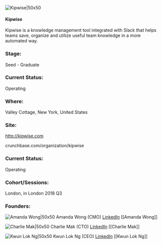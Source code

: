 

![Kipwise|50x50](https://apimg.techstars.com/connect/images/image_files/5b5249c134a60d4154000006/original/kip-square-1024.png)

#### Kipwise
Kipwise is a knowledge management tool integrated with Slack that helps teams save, organize and utilize useful team knowledge in a more automated way.

### Stage: 
Seed - Graduate 

### Current Status: 
Operating

### Where:
Valley Cottage, New York, United States

### Site:
http://kipwise.com



crunchbase.com/organization/kipwise

### Current Status: 
Operating

### Cohort/Sessions: 
London, in London 2018 Q3

### Founders: 

![Amanda Wong|50x50](https://apimg.techstars.com/connect/images/image_files/5b3f231634a60d4a5d000016/original/Amanda_profile_pic.jpg) Amanda Wong (CMO) [LinkedIn](https://linkedin.com/in/amandawongw) [[Amanda Wong]]

![Charlie Mak|50x50](https://apimg.techstars.com/connect/images/image_files/5b3f29ff34a60d4a5d00001a/original/T1G0CE4N7-U1G1JRG6S-3bc863cb9ce5-1024.jpeg) Charlie Mak (CTO) [LinkedIn](https://linkedin.com/in/charlie-mak-6717b644) [[Charlie Mak]]

![Kwun Lok Ng|50x50](https://apimg.techstars.com/connect/images/image_files/5be9d2afa36c1162fb000000/original/Techstars-square.png) Kwun Lok Ng (CEO) [LinkedIn](https://linkedin.com/in/kwun-lok-ng-04754228) [[Kwun Lok Ng]]


